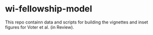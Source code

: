 # wi-fellowship-model

This repo containn data and scripts for building the vignettes and inset figures for Voter et al. (in Review). 